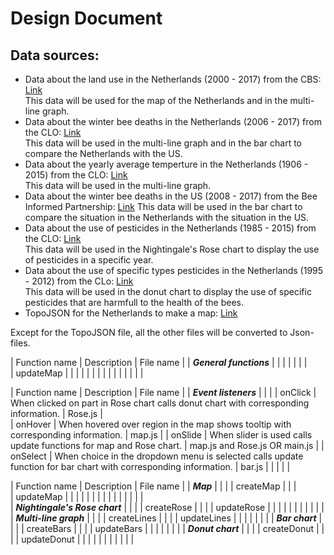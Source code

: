 # Design Document

## Data sources:

- Data about the land use in the Netherlands (2000 - 2017) from the CBS: [Link](http://statline.cbs.nl/Statweb/publication/?DM=SLNL&PA=80780NED&D1=0%2c2-7%2c13-18%2c24%2c50%2c90%2c116%2c156%2c159%2c226%2c321%2c327%2c332%2c364%2c383-384%2c388%2c400-403%2c406%2c409%2c418%2c427%2c444%2c459%2c504%2c512%2c519%2c526%2c538&D2=0&D3=0%2c5%2c10%2c15-16&HDR=G1%2cG2&STB=T&VW=T)  
This data will be used for the map of the Netherlands and in the multi-line graph. 
- Data about the winter bee deaths in the Netherlands (2006 - 2017) from the CLO: [Link](http://www.clo.nl/indicatoren/nl0572-oorzaken-bijensterfte)  
This data will be used in the multi-line graph and in the bar chart to compare the Netherlands with the US.
- Data about the yearly average temperture in the Netherlands (1906 - 2015) from the CLO: [Link](www.clo.nl/nl022612)  
This data will be used in the multi-line graph.
- Data about the winter bee deaths in the US (2008 - 2017) from the Bee Informed Partnership: [Link](https://bip2.beeinformed.org/survey/)  This data will be used in the bar chart to compare the situation in the Netherlands with the situation in the US.
- Data about the use of pesticides in the Netherlands (1985 - 2015) from the CLO: [Link](http://www.clo.nl/indicatoren/nl0015-afzet-gewasbeschermingsmiddelen-in-de-land--en-tuinbouw?i=11-61)  
This data will be used in the Nightingale's Rose chart to display the use of pesticides in a specific year.
- Data about the use of specific types pesticides in the Netherlands (1995 - 2012) from the CLo: [Link](http://www.clo.nl/indicatoren/nl0560-gebruik-gewasbeschermingsmiddelen-in-land--en-tuinbouw-per-actieve-stof)  
This data will be used in the donut chart to display the use of specific pesticides that are harmfull to the health of the bees.
- TopoJSON for the Netherlands to make a map: [Link](http://bl.ocks.org/phil-pedruco/9344373)


Except for the TopoJSON file, all the other files will be converted to Json-files.


| Function name   | Description  | File name  |
| ***General functions***  |   |   |
|   |   |   |   
| updateMap  |   |   | 
|   |   |   | 
|   |   |   |
|   |   |   |  


| Function name   | Description  | File name  |
| ***Event listeners***  |   |   |
| onClick  | When clicked on part in Rose chart calls donut chart with corresponding information. | Rose.js  |   
| onHover  | When hovered over region in the map shows tooltip with corresponding information. | map.js  | 
| onSlide  | When slider is used calls update functions for map and Rose chart. | map.js and Rose.js OR main.js  | 
| onSelect | When choice in the dropdown menu is selected calls update function for bar chart with corresponding information. | bar.js  |
|   |   |   |  


| Function name   | Description  | File name  |
| ***Map***  | | |
| createMap  |   |   |   
| updateMap  |   |   | 
|   |   |   | 
|   |   |   |
|   |   |   |  
| ***Nightingale's Rose chart***  |   |   |
| createRose   |   |   |
| updateRose  |   |   |
|   |   |   |
|   |   |   |
| ***Multi-line graph***  |   |   |
| createLines  |   |   |
| updateLines  |   |   |
|   |   |   |
| ***Bar chart***  |   |   |
| createBars  |   |   |
| updateBars  |   |   |
|   |   |   |
| ***Donut chart***  |   |   |
| createDonut  |   |   |
| updateDonut  |   |   |
|   |   |   |
|   |   |   |

